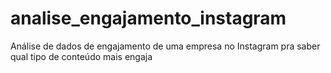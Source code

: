 # analise_engajamento_instagram
Análise de dados de engajamento de uma empresa no Instagram pra saber qual tipo de conteúdo mais engaja
